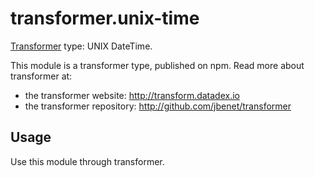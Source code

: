# transformer.unix-time

[Transformer](http://github.com/jbenet/transformer) type: UNIX DateTime.

This module is a transformer type, published on npm. Read more about transformer at:

- the transformer website: <http://transform.datadex.io>
- the transformer repository: <http://github.com/jbenet/transformer>

## Usage

Use this module through transformer.


